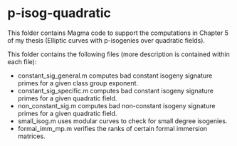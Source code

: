 # p-isog-quadratic

This folder contains Magma code to support the computations in Chapter 5 of my thesis (Elliptic curves with p-isogenies over quadratic fields).

This folder contains the following files (more description is contained within each file):

- constant_sig_general.m computes bad constant isogeny signature primes for a given class group exponent.
- constant_sig_specific.m computes bad constant isogeny signature primes for a given quadratic field.
- non_constant_sig.m computes bad non-constant isogeny signature primes for a given quadratic field.
- small_isog.m uses modular curves to check for small degree isogenies.
- formal_imm_mp.m verifies the ranks of certain formal immersion matrices.
